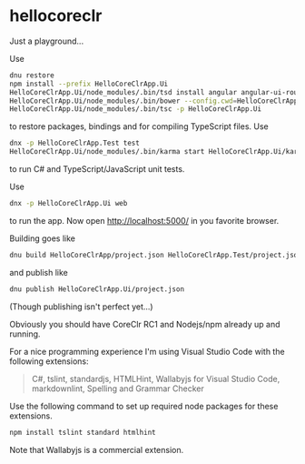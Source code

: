 # hellocoreclr

Just a playground...

Use

```bash
dnu restore
npm install --prefix HelloCoreClrApp.Ui
HelloCoreClrApp.Ui/node_modules/.bin/tsd install angular angular-ui-router mocha chai sinon angular-mocks
HelloCoreClrApp.Ui/node_modules/.bin/bower --config.cwd=HelloCoreClrApp.Ui install
HelloCoreClrApp.Ui/node_modules/.bin/tsc -p HelloCoreClrApp.Ui
```

to restore packages, bindings and for compiling TypeScript files. Use

```bash
dnx -p HelloCoreClrApp.Test test
HelloCoreClrApp.Ui/node_modules/.bin/karma start HelloCoreClrApp.Ui/karma.conf.js
```

to run C# and TypeScript/JavaScript unit tests.

Use

```bash
dnx -p HelloCoreClrApp.Ui web
```

to run the app. Now open <http://localhost:5000/> in you favorite browser.

Building goes like

```bash
dnu build HelloCoreClrApp/project.json HelloCoreClrApp.Test/project.json HelloCoreClrApp.Ui/project.json
```

and publish like

```bash
dnu publish HelloCoreClrApp.Ui/project.json
```

(Though publishing isn't perfect yet...)

Obviously you should have CoreClr RC1 and Nodejs/npm already up and running.

For a nice programming experience I'm using Visual Studio Code with the following extensions:
> C#, tslint, standardjs, HTMLHint, Wallabyjs for Visual Studio Code, markdownlint, Spelling and Grammar Checker

Use the following command to set up required node packages for these extensions.

```bash
npm install tslint standard htmlhint
```

Note that Wallabyjs is a commercial extension.
